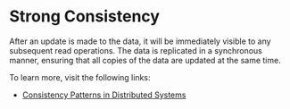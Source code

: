# Strong Consistency

After an update is made to the data, it will be immediately visible to any subsequent read operations. The data is replicated in a synchronous manner, ensuring that all copies of the data are updated at the same time.

To learn more, visit the following links:

- [Consistency Patterns in Distributed Systems](https://cs.fyi/guide/consistency-patterns-week-strong-eventual/)
